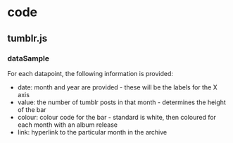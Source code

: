 # code

## tumblr.js

### dataSample

For each datapoint, the following information is provided:

+ date: month and year are provided - these will be the labels for the X axis
+ value: the number of tumblr posts in that month - determines the height of the bar
+ colour: colour code for the bar - standard is white, then coloured for each month with an album release
+ link: hyperlink to the particular month in the archive
